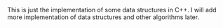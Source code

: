 This is just the implementation of some data structures in C++. 
I will add more implementation of data structures and other algorithms later.
